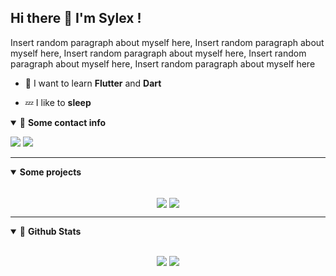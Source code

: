 ## Hi there 👋 I'm Sylex !

Insert random paragraph about myself here, Insert random paragraph about myself here, Insert random paragraph about myself here, Insert random paragraph about myself here, Insert random paragraph about myself here

- 🚀 I want to learn **Flutter** and **Dart**

- 💤 I like to **sleep**

<details open>
<summary>🌟 <b>Some contact info</b></summary>

<p align = "center">

[<img src ="https://img.shields.io/badge/Discord-.sylex%232803-%23CF202E?style=for-the-badge&logo=Discord&logoColor=%23CF202E">](#)
[<img src="https://img.shields.io/twitter/follow/Bran_M16?color=%23CF202E&label=Follow%20me&logo=Twitter&logoColor=%23CF202E&style=for-the-badge" />](https://twitter.com/bran_m16)

</p>

</details>


---
<details open>
 <summary><b>Some projects</b></summary>

 <br>


<p align = "center">
<a href = "https://github.com/ItzSylex/xensity"><img align="center"  src="https://github-readme-stats-smoky-five.vercel.app/api/pin/?username=itzsylex&repo=xensity&theme=dracula" /></a>
<a href = "https://github.com/ItzSylex/xensity"><img align="center"  src="https://github-readme-stats-smoky-five.vercel.app/api/pin/?username=itzsylex&repo=xensity&theme=dracula" /></a>

</p>

</details>


---

<details open>
 <summary> 📮 <b>Github Stats </b> </summary>

<br>

<p align = "center">
  <img src = "https://github-readme-stats-smoky-five.vercel.app/api?username=itzsylex&show_icons=true&theme=dracula&line_height=27&hide=contribs&">
  <img src = "https://github-readme-stats-smoky-five.vercel.app/api/top-langs/?username=itzsylex&hide&theme=dracula&">
</p>

</details>
